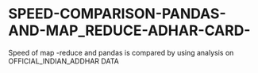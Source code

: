 # SPEED-COMPARISON-PANDAS-AND-MAP_REDUCE-ADHAR-CARD-
Speed of map -reduce and pandas is compared by using analysis on OFFICIAL_INDIAN_ADDHAR DATA

